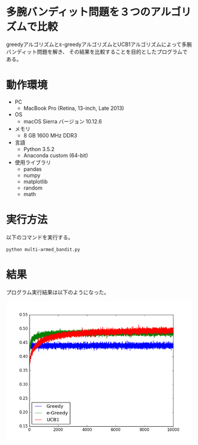 # 多腕バンディット問題を３つのアルゴリズムで比較

greedyアルゴリズムとε-greedyアルゴリズムとUCB1アルゴリズムによって多腕バンディット問題を解き、
その結果を比較することを目的としたプログラムである。

# 動作環境

- PC
	- MacBook Pro (Retina, 13-inch, Late 2013)
- OS
	- macOS Sierra バージョン 10.12.6
- メモリ
	- 8 GB 1600 MHz DDR3
- 言語
	- Python 3.5.2
	- Anaconda custom (64-bit)
- 使用ライブラリ
	- pandas
	- numpy
	- matplotlib
	- random
	- math

# 実行方法

以下のコマンドを実行する。

`python multi-armed_bandit.py`

# 結果

プログラム実行結果は以下のようになった。

![実行結果](https://raw.githubusercontent.com/MotoShin/multi-armed_bandit_problem/images/figure_1.png)

